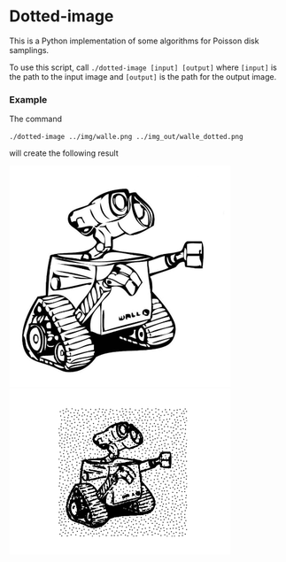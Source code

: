 # Dotted-image

This is a Python implementation of some algorithms for Poisson disk samplings.

To use this script, call `./dotted-image [input] [output]` where `[input]` is the path to the input image and `[output]` is the path for the output image.

### Example

The command

`./dotted-image ../img/walle.png ../img_out/walle_dotted.png`

will create the following result

<img src="https://github.com/huuphuocle/dotted-image/blob/main/img/walle.png" alt="Input image" width="400"/> <img src="https://github.com/huuphuocle/dotted-image/blob/main/img_out/walle_dotted.png" alt="Output image" width="400"/>
